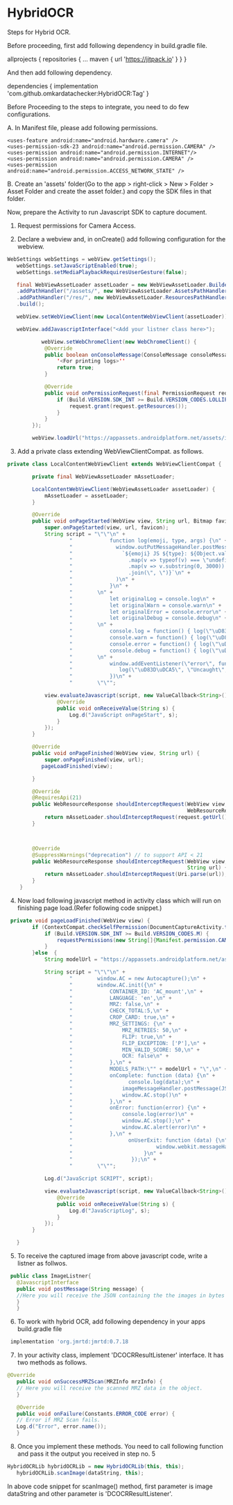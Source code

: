 # HybridOCR
Steps for Hybrid OCR.

Before proceeding, first add following dependency in build.gradle file.


allprojects {
repositories {
...
maven { url 'https://jitpack.io' }
}
}

And then add following dependency.


dependencies {
implementation 'com.github.omkardatachecker:HybridOCR:Tag'
}


Before Proceeding to the steps to integrate, you need to do few configurations.

A. In Manifest file, please add following permissions.


    <uses-feature android:name="android.hardware.camera" />
    <uses-permission-sdk-23 android:name="android.permission.CAMERA" />
    <uses-permission android:name="android.permission.INTERNET"/>
    <uses-permission android:name="android.permission.CAMERA" />
    <uses-permission android:name="android.permission.ACCESS_NETWORK_STATE" />

B. Create an 'assets' folder(Go to the app > right-click > New > Folder > Asset Folder and create the asset folder.) and copy the SDK files in that folder.

Now, prepare the Activity to run Javascript SDK to capture document.

1. Request permissions for Camera Access.

2. Declare a webview and, in onCreate() add following configuration for the webview.

```java
WebSettings webSettings = webView.getSettings();
   webSettings.setJavaScriptEnabled(true);
   webSettings.setMediaPlaybackRequiresUserGesture(false);

   final WebViewAssetLoader assetLoader = new WebViewAssetLoader.Builder()
   .addPathHandler("/assets/", new WebViewAssetLoader.AssetsPathHandler(this))
   .addPathHandler("/res/", new WebViewAssetLoader.ResourcesPathHandler(this))
   .build();

   webView.setWebViewClient(new LocalContentWebViewClient(assetLoader));

   webView.addJavascriptInterface("<Add your listner class here>");

           webView.setWebChromeClient(new WebChromeClient() {
            @Override
            public boolean onConsoleMessage(ConsoleMessage consoleMessage) {
                '<For printing logs>''
                return true;
            }

            @Override
            public void onPermissionRequest(final PermissionRequest request) {
                if (Build.VERSION.SDK_INT >= Build.VERSION_CODES.LOLLIPOP) {
                    request.grant(request.getResources());
                }
            }
        });

        webView.loadUrl("https://appassets.androidplatform.net/assets/index.html");
```
  


3. Add a private class extending WebViewClientCompat. as follows.
```java
private class LocalContentWebViewClient extends WebViewClientCompat {

        private final WebViewAssetLoader mAssetLoader;

        LocalContentWebViewClient(WebViewAssetLoader assetLoader) {
            mAssetLoader = assetLoader;
        }

        @Override
        public void onPageStarted(WebView view, String url, Bitmap favicon) {
            super.onPageStarted(view, url, favicon);
            String script = "\"\"\n" +
                    "            function log(emoji, type, args) {\n" +
                    "              window.outPutMessageHandler.postMessage(\n" +
                    "                `${emoji} JS ${type}: ${Object.values(args)\n" +
                    "                  .map(v => typeof(v) === \"undefined\" ? \"undefined\" : typeof(v) === \"object\" ? JSON.stringify(v) : v.toString())\n" +
                    "                  .map(v => v.substring(0, 3000)) // Limit msg to 3000 chars\n" +
                    "                  .join(\", \")}`\n" +
                    "              )\n" +
                    "            }\n" +
                    "        \n" +
                    "            let originalLog = console.log\n" +
                    "            let originalWarn = console.warn\n" +
                    "            let originalError = console.error\n" +
                    "            let originalDebug = console.debug\n" +
                    "        \n" +
                    "            console.log = function() { log(\"\uD83D\uDCD7\", \"log\", arguments); originalLog.apply(null, arguments) }\n" +
                    "            console.warn = function() { log(\"\uD83D\uDCD9\", \"warning\", arguments); originalWarn.apply(null, arguments) }\n" +
                    "            console.error = function() { log(\"\uD83D\uDCD5\", \"error\", arguments); originalError.apply(null, arguments) }\n" +
                    "            console.debug = function() { log(\"\uD83D\uDCD8\", \"debug\", arguments); originalDebug.apply(null, arguments) }\n" +
                    "        \n" +
                    "            window.addEventListener(\"error\", function(e) {\n" +
                    "               log(\"\uD83D\uDCA5\", \"Uncaught\", [`${e.message} at ${e.filename}:${e.lineno}:${e.colno}`])\n" +
                    "            })\n" +
                    "        \"\"";

            view.evaluateJavascript(script, new ValueCallback<String>() {
                @Override
                public void onReceiveValue(String s) {
                    Log.d("JavaScript onPageStart", s);
                }
            });
        }

        @Override
        public void onPageFinished(WebView view, String url) {
            super.onPageFinished(view, url);
           pageLoadFinished(view);

        }

        @Override
        @RequiresApi(21)
        public WebResourceResponse shouldInterceptRequest(WebView view,
                                                          WebResourceRequest request) {
            return mAssetLoader.shouldInterceptRequest(request.getUrl());
        }



        @Override
        @SuppressWarnings("deprecation") // to support API < 21
        public WebResourceResponse shouldInterceptRequest(WebView view,
                                                          String url) {
            return mAssetLoader.shouldInterceptRequest(Uri.parse(url));
        }
    }

```


4. Now load following javascript method in activity class which will run on finishing page load.(Refer following code snippet.)
```java
 private void pageLoadFinished(WebView view) {
        if (ContextCompat.checkSelfPermission(DocumentCaptureActivity.this, Manifest.permission.CAMERA) != PackageManager.PERMISSION_GRANTED) {
            if (Build.VERSION.SDK_INT >= Build.VERSION_CODES.M) {
                requestPermissions(new String[]{Manifest.permission.CAMERA}, MY_CAMERA_REQUEST_CODE);
            }
        }else  {
            String modelUrl = "https://appassets.androidplatform.net/assets/models/";

            String script = "\"\"\n" +
                    "        window.AC = new Autocapture();\n" +
                    "        window.AC.init({\n" +
                    "            CONTAINER_ID: 'AC_mount',\n" +
                    "            LANGUAGE: 'en',\n" +
                    "            MRZ: false,\n" +
                    "            CHECK_TOTAL:5,\n" +
                    "            CROP_CARD: true,\n" +
                    "            MRZ_SETTINGS: {\n" +
                    "                MRZ_RETRIES: 50,\n" +
                    "                FLIP: true,\n" +
                    "                FLIP_EXCEPTION: ['P'],\n" +
                    "                MIN_VALID_SCORE: 50,\n" +
                    "                OCR: false\n" +
                    "            },\n" +
                    "            MODELS_PATH:\"" + modelUrl + "\",\n" +
                    "            onComplete: function (data) {\n" +
                    "                  console.log(data);\n" +
                    "                imageMessageHandler.postMessage(JSON.stringify(data));\n" +
                    "                window.AC.stop()\n" +
                    "            },\n" +
                    "            onError: function(error) {\n" +
                    "                console.log(error)\n" +
                    "                window.AC.stop();\n" +
                    "                window.AC.alert(error)\n" +
                    "            },\n" +
                    "                  onUserExit: function (data) {\n" +
                    "                           window.webkit.messageHandlers.exit.postMessage(data);\n" +
                    "                       }\n" +
                    "                   });\n" +
                    "        \"\"";

            Log.d("JavaScript SCRIPT", script);

            view.evaluateJavascript(script, new ValueCallback<String>() {
                @Override
                public void onReceiveValue(String s) {
                    Log.d("JavaScriptLog", s);
                }
            });
        }

   }
```
       

5. To receive the captured image from above javascript code, write a listner as follwos.
```java
 public class ImageListner{
   @JavascriptInterface
   public void postMessage(String message) {
   //Here you will receive the JSON containing the the images in bytes format.
   }
   }
```
  



6. To work with hybrid OCR, add following dependency in your apps build.gradle file
```groovy
 implementation 'org.jmrtd:jmrtd:0.7.18
```
   

7. In your activity class, implement 'DCOCRResultListener' interface. It has two methods as follows.
```java
@Override
   public void onSuccessMRZScan(MRZInfo mrzInfo) {
   // Here you will receive the scanned MRZ data in the object.
   }

   @Override
   public void onFailure(Constants.ERROR_CODE error) {
   // Error if MRZ Scan fails.
   Log.d("Error", error.name());
   }
```
   

8. Once you implement these methods. You need to call following function and pass it the output you received in step no. 5
```java
HybridOCRLib hybridOCRLib = new HybridOCRLib(this, this);
   hybridOCRLib.scanImage(dataString, this);
```
   

In above code snippet for scanImage() method, first parameter is image dataString and other parameter is 'DCOCRResultListener'.

              
